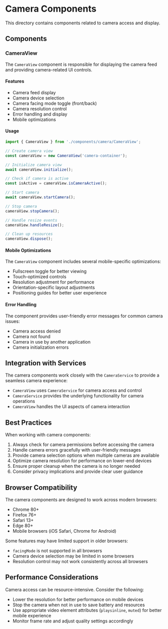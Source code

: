 # Camera Components

This directory contains components related to camera access and display.

## Components

### CameraView

The `CameraView` component is responsible for displaying the camera feed and providing camera-related UI controls.

#### Features

- Camera feed display
- Camera device selection
- Camera facing mode toggle (front/back)
- Camera resolution control
- Error handling and display
- Mobile optimizations

#### Usage

```typescript
import { CameraView } from './components/camera/CameraView';

// Create camera view
const cameraView = new CameraView('camera-container');

// Initialize camera view
await cameraView.initialize();

// Check if camera is active
const isActive = cameraView.isCameraActive();

// Start camera
await cameraView.startCamera();

// Stop camera
cameraView.stopCamera();

// Handle resize events
cameraView.handleResize();

// Clean up resources
cameraView.dispose();
```

#### Mobile Optimizations

The `CameraView` component includes several mobile-specific optimizations:

- Fullscreen toggle for better viewing
- Touch-optimized controls
- Resolution adjustment for performance
- Orientation-specific layout adjustments
- Positioning guides for better user experience

#### Error Handling

The component provides user-friendly error messages for common camera issues:

- Camera access denied
- Camera not found
- Camera in use by another application
- Camera initialization errors

## Integration with Services

The camera components work closely with the `CameraService` to provide a seamless camera experience:

- `CameraView` uses `CameraService` for camera access and control
- `CameraService` provides the underlying functionality for camera operations
- `CameraView` handles the UI aspects of camera interaction

## Best Practices

When working with camera components:

1. Always check for camera permissions before accessing the camera
2. Handle camera errors gracefully with user-friendly messages
3. Provide camera selection options when multiple cameras are available
4. Optimize camera resolution for performance on lower-end devices
5. Ensure proper cleanup when the camera is no longer needed
6. Consider privacy implications and provide clear user guidance

## Browser Compatibility

The camera components are designed to work across modern browsers:

- Chrome 80+
- Firefox 76+
- Safari 13+
- Edge 80+
- Mobile browsers (iOS Safari, Chrome for Android)

Some features may have limited support in older browsers:

- `facingMode` is not supported in all browsers
- Camera device selection may be limited in some browsers
- Resolution control may not work consistently across all browsers

## Performance Considerations

Camera access can be resource-intensive. Consider the following:

- Lower the resolution for better performance on mobile devices
- Stop the camera when not in use to save battery and resources
- Use appropriate video element attributes (`playsinline`, `muted`) for better mobile experience
- Monitor frame rate and adjust quality settings accordingly